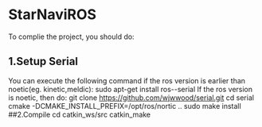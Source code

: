 # StarNaviROS
To complie the project, you should do:
## 1.Setup Serial
You can execute the following command if the ros version is earlier than noetic(eg. kinetic,meldic):
  sudo apt-get install ros-<your ros version>-serial
If the ros version is noetic, then do:
  git clone https://github.com/wjwwood/serial.git
  cd serial
  cmake -DCMAKE_INSTALL_PREFIX=/opt/ros/nortic .. 
  sudo make install
##2.Compile
  cd catkin_ws/src
  catkin_make
